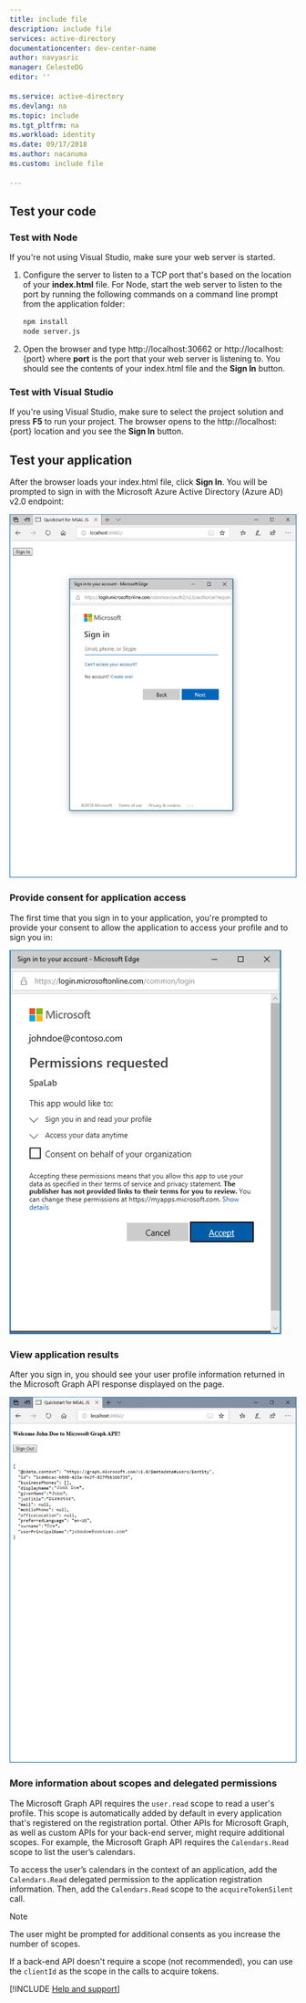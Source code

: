 ```yaml
---
title: include file
description: include file
services: active-directory
documentationcenter: dev-center-name
author: navyasric
manager: CelesteDG
editor: ''

ms.service: active-directory
ms.devlang: na
ms.topic: include
ms.tgt_pltfrm: na
ms.workload: identity
ms.date: 09/17/2018
ms.author: nacanuma
ms.custom: include file

---
```


## Test your code

### Test with Node

If you're not using Visual Studio, make sure your web server is started.

1. Configure the server to listen to a TCP port that's based on the location of your **index.html** file. For Node, start the web server to listen to the port by running the following commands on a command line prompt from the application folder:

    ```bash
    npm install
    node server.js
    ```
1. Open the browser and type http://<span></span>localhost:30662 or http://<span></span>localhost:{port} where **port** is the port that your web server is listening to. You should see the contents of your index.html file and the **Sign In** button.

<p/><!-- -->

### Test with Visual Studio

If you're using Visual Studio, make sure to select the project solution and press **F5** to run your project. The browser opens to the http://<span></span>localhost:{port} location and you see the **Sign In** button.

## Test your application

After the browser loads your index.html file, click **Sign In**. You will be prompted to sign in with the Microsoft Azure Active Directory (Azure AD) v2.0 endpoint:

![Sign in to your JavaScript SPA account](media/active-directory-develop-guidedsetup-javascriptspa-test/javascriptspascreenshot1.png)

### Provide consent for application access

The first time that you sign in to your application, you're prompted to provide your consent to allow the application to access your profile and to sign you in:

![Provide your consent for application access](media/active-directory-develop-guidedsetup-javascriptspa-test/javascriptspaconsent.png)

### View application results

After you sign in, you should see your user profile information returned in the Microsoft Graph API response displayed on the page.

![Expected results from Microsoft Graph API call](media/active-directory-develop-guidedsetup-javascriptspa-test/javascriptsparesults.png)

<!--start-collapse-->
### More information about scopes and delegated permissions

The Microsoft Graph API requires the `user.read` scope to read a user's profile. This scope is automatically added by default in every application that's registered on the registration portal. Other APIs for Microsoft Graph, as well as custom APIs for your back-end server, might require additional scopes. For example, the Microsoft Graph API requires the `Calendars.Read` scope to list the user’s calendars.

To access the user’s calendars in the context of an application, add the `Calendars.Read` delegated permission to the application registration information. Then, add the `Calendars.Read` scope to the `acquireTokenSilent` call.

>[!NOTE]
>The user might be prompted for additional consents as you increase the number of scopes.

If a back-end API doesn't require a scope (not recommended), you can use the `clientId` as the scope in the calls to acquire tokens.

<!--end-collapse-->

[!INCLUDE [Help and support](./active-directory-develop-help-support-include.md)]